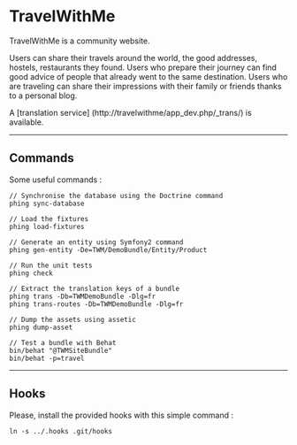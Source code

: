 TravelWithMe
============

TravelWithMe is a community website.

Users can share their travels around the world, the good addresses, hostels, restaurants they found.
Users who prepare their journey can find good advice of people that already went to the same destination.
Users who are traveling can share their impressions with their family or friends thanks to a personal blog.

A [translation service] (http://travelwithme/app_dev.php/_trans/) is available.

---
Commands
--------

Some useful commands :

    // Synchronise the database using the Doctrine command
    phing sync-database

    // Load the fixtures
    phing load-fixtures

    // Generate an entity using Symfony2 command
    phing gen-entity -De=TWM/DemoBundle/Entity/Product

    // Run the unit tests
    phing check

    // Extract the translation keys of a bundle
    phing trans -Db=TWMDemoBundle -Dlg=fr
    phing trans-routes -Db=TWMDemoBundle -Dlg=fr

    // Dump the assets using assetic
    phing dump-asset

    // Test a bundle with Behat
    bin/behat "@TWMSiteBundle"
    bin/behat -p=travel

---
Hooks
-----

Please, install the provided hooks with this simple command :

    ln -s ../.hooks .git/hooks
